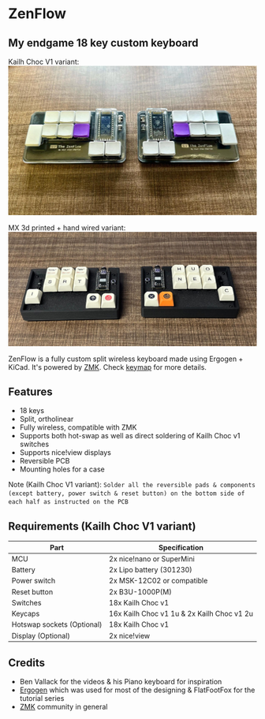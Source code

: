 # ZenFlow
## My endgame 18 key custom keyboard 

Kailh Choc V1 variant:
![Photo](images/zenFlow-case.jpg)

MX 3d printed + hand wired variant:
![Photo](images/zenFlowMX.jpg)


ZenFlow is a fully custom split wireless keyboard made using Ergogen + KiCad. It's powered by [ZMK](https://zmk.dev/). Check [keymap](./keymap) for more details. 
## Features

- 18 keys
- Split, ortholinear
- Fully wireless, compatible with ZMK
- Supports both hot-swap as well as direct soldering of Kailh Choc v1 switches
- Supports nice!view displays
- Reversible PCB
- Mounting holes for a case


Note (Kailh Choc V1 variant): `Solder all the reversible pads & components (except battery, power switch & reset button) on the bottom side of each half as instructed on the PCB` 

## Requirements (Kailh Choc V1 variant)
| Part | Specification |
| ------ | ------ |
| MCU | 2x nice!nano or SuperMini |
| Battery | 2x Lipo battery (301230)|
| Power switch | 2x MSK-12C02 or compatible |
| Reset button | 2x B3U-1000P(M) |
| Switches | 18x Kailh Choc v1 |
| Keycaps | 16x Kailh Choc v1 1u & 2x Kailh Choc v1 2u |
| Hotswap sockets (Optional) | 18x Kailh Choc v1 |
| Display (Optional) | 2x nice!view |

## Credits
- Ben Vallack for the videos & his Piano keyboard for inspiration
- [Ergogen](https://docs.ergogen.xyz/) which was used for most of the designing & FlatFootFox for the tutorial series 
- [ZMK](https://zmk.dev/) community in general
